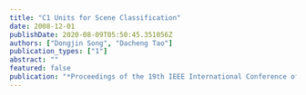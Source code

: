 ```yaml
---
title: "C1 Units for Scene Classification"
date: 2008-12-01
publishDate: 2020-08-09T05:50:45.351056Z
authors: ["Dongjin Song", "Dacheng Tao"]
publication_types: ["1"]
abstract: ""
featured: false
publication: "*Proceedings of the 19th IEEE International Conference of Pattern Recognition (ICPR)*"
---
```


